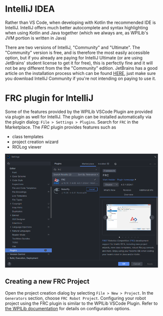 # IntelliJ IDEA
Rather than VS Code, when developing with Kotlin the recommended IDE is IntelliJ. IntelliJ offers much better autocomplete and syntax highlighting when using Kotlin and Java together (which we always are, as WPILib's JVM portion is written in Java)

There are two versions of IntelliJ, "Community" and "Ultimate". The "Community" version is free, and is therefore the most easily accessible option, but if you already are paying for IntelliJ Ultimate (or are using JetBrains' student license to get it for free), this is perfectly fine and it will not be any different from the the "Community" edition. JetBrains has a good article on the installation process which can be found [HERE](https://www.jetbrains.com/help/idea/installation-guide.html), just make sure you download IntelliJ Community if you're not intending on paying to use it.

# FRC plugin for IntelliJ
Some of the features provided by the WPILib VSCode Plugin are provided via plugin as well for IntelliJ. The plugin can be installed automatically via the plugin dialog: `File > Settings > Plugins`. Search for `FRC` in the Marketplace. The _FRC_ plugin provides features such as
- class templates
- project creation wizard
- RIOLog viewer

![Plugin Page](plugins.png)

## Creating a new FRC Project
Open the project creation dialog by selecting `File > New > Project`. In the `Generators` section, choose `FRC Robot Project`. Configuring your robot project using the FRC plugin is similar to the WPILib VSCode Plugin. Refer to [the WPILib documentation](https://docs.wpilib.org/en/stable/docs/software/vscode-overview/creating-robot-program.html) for details on configuration options.
